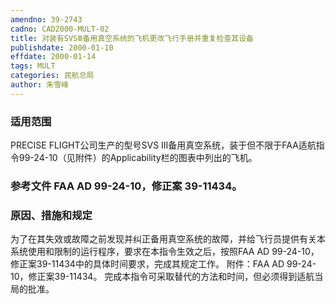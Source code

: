```yaml
---
amendno: 39-2743
cadno: CAD2000-MULT-02
title: 对装有SVSⅢ备用真空系统的飞机更改飞行手册并重复检查其设备
publishdate: 2000-01-10
effdate: 2000-01-14
tags: MULT
categories: 民航总局
author: 朱雪峰
---
```


### 适用范围 
PRECISE FLIGHT公司生产的型号SVS III备用真空系统，装于但不限于FAA适航指令99-24-10（见附件）的Applicability栏的图表中列出的飞机。

<!--more-->
### 参考文件    FAA AD 99-24-10，修正案 39-11434。

### 原因、措施和规定 
为了在其失效或故障之前发现并纠正备用真空系统的故障，并给飞行员提供有关本系统使用和限制的运行程序，要求在本指令生效之后，按照FAA AD 99-24-10，修正案39-11434中的具体时间要求，完成其规定工作。 
    附件：FAA AD 99-24-10，修正案39-11434。 
    完成本指令可采取替代的方法和时间，但必须得到适航当局的批准。 



